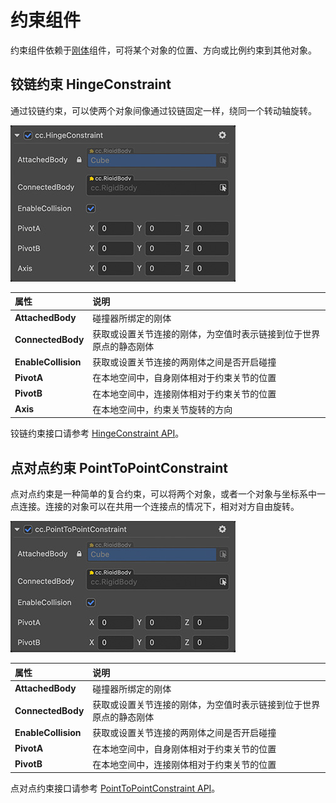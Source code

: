 # 约束组件

约束组件依赖于[刚体](physics-rigidbody.md)组件，可将某个对象的位置、方向或比例约束到其他对象。

## 铰链约束 HingeConstraint

通过铰链约束，可以使两个对象间像通过铰链固定一样，绕同一个转动轴旋转。

![铰链约束](img/hinge-constraint.jpg)

| 属性 | 说明 |
| :---|:--- |
| **AttachedBody** | 碰撞器所绑定的刚体 |
| **ConnectedBody** | 获取或设置关节连接的刚体，为空值时表示链接到位于世界原点的静态刚体 |
| **EnableCollision** | 获取或设置关节连接的两刚体之间是否开启碰撞 |
| **PivotA** | 在本地空间中，自身刚体相对于约束关节的位置 |
| **PivotB** | 在本地空间中，连接刚体相对于约束关节的位置 |
| **Axis** | 在本地空间中，约束关节旋转的方向 |

铰链约束接口请参考 [HingeConstraint API](__APIDOC__/zh/classes/physics.hingeconstraint.html)。

## 点对点约束 PointToPointConstraint

点对点约束是一种简单的复合约束，可以将两个对象，或者一个对象与坐标系中一点连接。连接的对象可以在共用一个连接点的情况下，相对对方自由旋转。

![点对点约束](img/pointtopoint-constraint.jpg)

| 属性 | 说明 |
| :---|:--- |
| **AttachedBody** | 碰撞器所绑定的刚体 |
| **ConnectedBody** | 获取或设置关节连接的刚体，为空值时表示链接到位于世界原点的静态刚体 |
| **EnableCollision** | 获取或设置关节连接的两刚体之间是否开启碰撞 |
| **PivotA** | 在本地空间中，自身刚体相对于约束关节的位置 |
| **PivotB** | 在本地空间中，连接刚体相对于约束关节的位置 |

点对点约束接口请参考 [PointToPointConstraint API](__APIDOC__/zh/classes/physics.hingeconstraint.html)。
